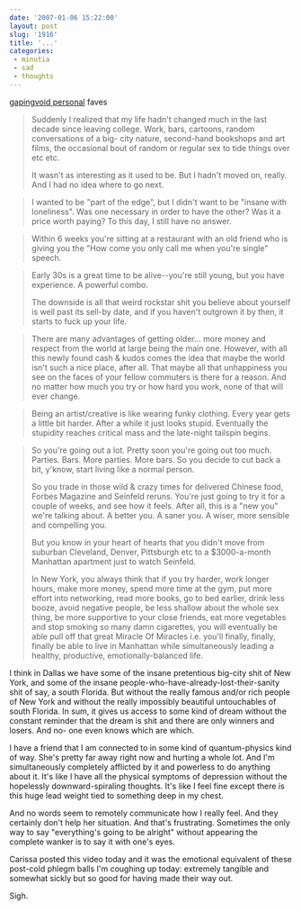 ```yaml
---
date: '2007-01-06 15:22:00'
layout: post
slug: '1916'
title: '...'
categories:
 - minutia
 - sad
 - thoughts
---
```


[gapingvoid personal](https://www.gapingvoid.com/blog/) faves

> Suddenly I realized that my life hadn't changed much in the last decade since leaving college. Work, bars, cartoons, random conversations of a big- city nature, second-hand bookshops and art films, the occasional bout of random or regular sex to tide things over etc etc.
>
> It wasn't as interesting as it used to be. But I hadn't moved on, really. And I had no idea where to go next.

> I wanted to be "part of the edge", but I didn't want to be "insane with loneliness". Was one necessary in order to have the other? Was it a price worth paying? To this day, I still have no answer.

> Within 6 weeks you're sitting at a restaurant with an old friend who is giving you the "How come you only call me when you're single" speech.

> Early 30s is a great time to be alive--you're still young, but you have experience. A powerful combo.
>
> The downside is all that weird rockstar shit you believe about yourself is well past its sell-by date, and if you haven't outgrown it by then, it starts to fuck up your life.

> There are many advantages of getting older... more money and respect from the world at large being the main one. However, with all this newly found cash & kudos comes the idea that maybe the world isn't such a nice place, after all. That maybe all that unhappiness you see on the faces of your fellow commuters is there for a reason. And no matter how much you try or how hard you work, none of that will ever change.

> Being an artist/creative is like wearing funky clothing. Every year gets a little bit harder. After a while it just looks stupid. Eventually the stupidity reaches critical mass and the late-night tailspin begins.

> So you're going out a lot. Pretty soon you're going out too much. Parties. Bars. More parties. More bars. So you decide to cut back a bit, y'know, start living like a normal person.
>
> So you trade in those wild & crazy times for delivered Chinese food, Forbes Magazine and Seinfeld reruns. You're just going to try it for a couple of weeks, and see how it feels. After all, this is a "new you" we're talking about. A better you. A saner you. A wiser, more sensible and compelling you.
>
> But you know in your heart of hearts that you didn't move from suburban Cleveland, Denver, Pittsburgh etc to a $3000-a-month Manhattan apartment just to watch Seinfeld.
>
> In New York, you always think that if you try harder, work longer hours, make more money, spend more time at the gym, put more effort into networking, read more books, go to bed earlier, drink less booze, avoid negative people, be less shallow about the whole sex thing, be more supportive to your close friends, eat more vegetables and stop smoking so many damn cigarettes, you will eventually be able pull off that great Miracle Of Miracles i.e. you'll finally, finally, finally be able to live in Manhattan while simultaneously leading a healthy, productive, emotionally-balanced life.

I think in Dallas we have some of the insane pretentious big-city shit of New York, and some of the insane people-who-have-already-lost-their-sanity shit of say, a south Florida. But without the really famous and/or rich people of New York and without the really impossibly beautiful untouchables of south Florida. In sum, it gives us access to some kind of dream without the constant reminder that the dream is shit and there are only winners and losers. And no- one even knows which are which.

I have a friend that I am connected to in some kind of quantum-physics kind of way. She's pretty far away right now and hurting a whole lot. And I'm simultaneously completely afflicted by it and powerless to do anything about it. It's like I have all the physical symptoms of depression without the hopelessly downward-spiraling thoughts. It's like I feel fine except there is this huge lead weight tied to something deep in my chest.

And no words seem to remotely communicate how I really feel. And they certainly don't help her situation. And that's frustrating. Sometimes the only way to say "everything's going to be alright" without appearing the complete wanker is to say it with one's eyes.

Carissa posted <a class="dead">this video</a> today and it was the emotional equivalent of these post-cold phlegm balls I'm coughing up today: extremely tangible and somewhat sickly but so good for having made their way out.

Sigh.
